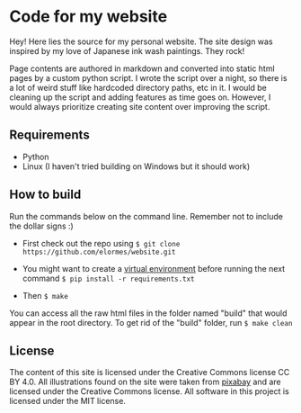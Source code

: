 # Code for my website

Hey! Here lies the source for my personal website. The site design was inspired by my love of Japanese ink wash paintings. They rock!

Page contents are authored in markdown and converted into static html pages by a custom python script. I wrote the script over a night, so there is a lot of weird stuff like hardcoded directory paths, etc in it. I would be cleaning up the script and adding features as time goes on. However, I would always prioritize creating site content over improving the script.

## Requirements
* Python
* Linux (I haven't tried building on Windows but it should work)

## How to build
Run the commands below on the command line. Remember not to include the dollar signs :) 

* First check out the repo using
 `$ git clone https://github.com/elormes/website.git`

* You might want to create a [virtual environment](https://realpython.com/python-virtual-environments-a-primer/) before running the next command
  `$ pip install -r requirements.txt`

* Then
  `$ make`

You can access all the raw html files in the folder named "build" that would appear in the root directory. To get rid of the "build" folder, run `$ make clean`

## License
The content of this site is licensed under the Creative Commons license CC BY 4.0. All illustrations found on the site were taken from [pixabay](https://pixabay.com/) and are licensed under the Creative Commons license. All software in this project is licensed under the MIT license. 
